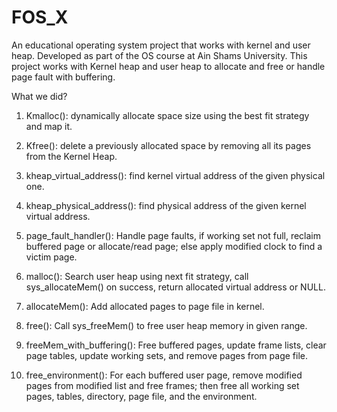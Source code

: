 # FOS_X
An educational operating system project that works with kernel and user heap. Developed as part of the OS course at Ain Shams University.
This project works with Kernel heap and user heap to allocate and free or handle page fault with buffering.

What we did?
1. Kmalloc(): dynamically allocate space size using the best fit strategy and map it.
2. Kfree(): delete a previously allocated space by removing all its pages from the Kernel Heap.
3. kheap_virtual_address(): find kernel virtual address of the given physical one.
4. kheap_physical_address(): find physical address of the given kernel virtual address.

5. page_fault_handler(): Handle page faults, if working set not full, reclaim buffered page or allocate/read page; else apply modified clock to find a victim page.
6. malloc(): Search user heap using next fit strategy, call sys_allocateMem() on success, return allocated virtual address or NULL.
7. allocateMem(): Add allocated pages to page file in kernel.
8. free(): Call sys_freeMem() to free user heap memory in given range.
9. freeMem_with_buffering(): Free buffered pages, update frame lists, clear page tables, update working sets, and remove pages from page file.
10. free_environment(): For each buffered user page, remove modified pages from modified list and free frames; then free all working set pages, tables, directory, page file, and the environment.
